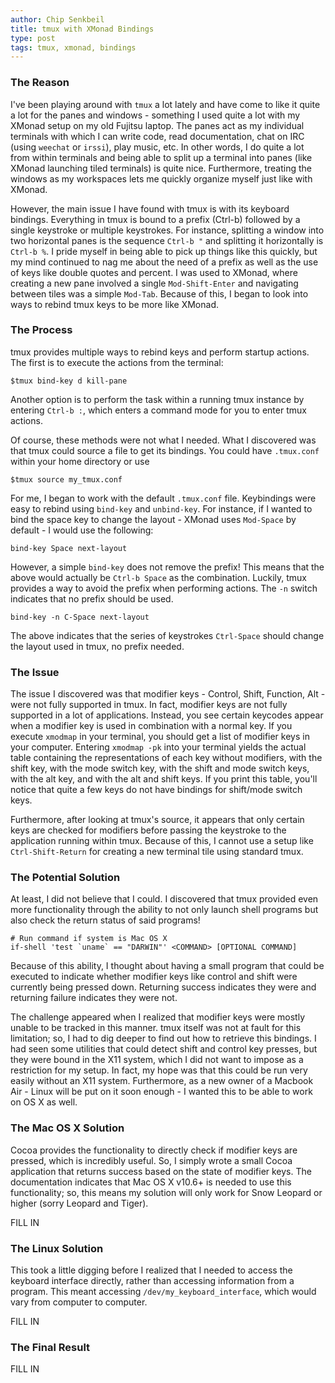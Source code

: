 ```yaml
---
author: Chip Senkbeil
title: tmux with XMonad Bindings
type: post
tags: tmux, xmonad, bindings
---
```


### The Reason ###

I've been playing around with `tmux` a lot lately and have come to like it
quite a lot for the panes and windows - something I used quite a lot with my
XMonad setup on my old Fujitsu laptop. The panes act as my individual
terminals with which I can write code, read documentation, chat on IRC (using
`weechat` or `irssi`), play music, etc. In other words, I do quite a lot from
within terminals and being able to split up a terminal into panes (like XMonad
launching tiled terminals) is quite nice. Furthermore, treating the windows
as my workspaces lets me quickly organize myself just like with XMonad.

However, the main issue I have found with tmux is with its keyboard bindings.
Everything in tmux is bound to a prefix (Ctrl-b) followed by a single keystroke
or multiple keystrokes. For instance, splitting a window into two horizontal
panes is the sequence `Ctrl-b "` and splitting it horizontally is `Ctrl-b %`.
I pride myself in being able to pick up things like this quickly, but my mind
continued to nag me about the need of a prefix as well as the use of keys like
double quotes and percent. I was used to XMonad, where creating a new pane
involved a single `Mod-Shift-Enter` and navigating between tiles was a simple
`Mod-Tab`. Because of this, I began to look into ways to rebind tmux keys to
be more like XMonad.

### The Process ###

tmux provides multiple ways to rebind keys and perform startup actions. The
first is to execute the actions from the terminal:

    $tmux bind-key d kill-pane

Another option is to perform the task within a running tmux instance by
entering `Ctrl-b :`, which enters a command mode for you to enter tmux actions.

Of course, these methods were not what I needed. What I discovered was that
tmux could source a file to get its bindings. You could have `.tmux.conf`
within your home directory or use

    $tmux source my_tmux.conf

For me, I began to work with the default `.tmux.conf` file. Keybindings were
easy to rebind using `bind-key` and `unbind-key`. For instance, if I wanted
to bind the space key to change the layout - XMonad uses `Mod-Space` by
default - I would use the following:

    bind-key Space next-layout

However, a simple `bind-key` does not remove the prefix! This means that the
above would actually be `Ctrl-b Space` as the combination. Luckily, tmux
provides a way to avoid the prefix when performing actions. The `-n` switch
indicates that no prefix should be used.

    bind-key -n C-Space next-layout

The above indicates that the series of keystrokes `Ctrl-Space` should change
the layout used in tmux, no prefix needed.

### The Issue ###

The issue I discovered was that modifier keys - Control, Shift, Function, Alt -
were not fully supported in tmux. In fact, modifier keys are not fully
supported in a lot of applications. Instead, you see certain keycodes appear
when a modifier key is used in combination with a normal key. If you execute
`xmodmap` in your terminal, you should get a list of modifier keys in your
computer. Entering `xmodmap -pk` into your terminal yields the actual table
containing the representations of each key without modifiers, with the shift
key, with the mode switch key, with the shift and mode switch keys, with the
alt key, and with the alt and shift keys. If you print this table, you'll
notice that quite a few keys do not have bindings for shift/mode switch keys.

Furthermore, after looking at tmux's source, it appears that only certain keys
are checked for modifiers before passing the keystroke to the application
running within tmux. Because of this, I cannot use a setup like 
`Ctrl-Shift-Return` for creating a new terminal tile using standard tmux.

### The Potential Solution ###

At least, I did not believe that I could. I discovered that tmux provided even
more functionality through the ability to not only launch shell programs but
also check the return status of said programs!

    # Run command if system is Mac OS X
    if-shell 'test `uname` == "DARWIN"' <COMMAND> [OPTIONAL COMMAND]

Because of this ability, I thought about having a small program that could be
executed to indicate whether modifier keys like control and shift were
currently being pressed down. Returning success indicates they were and
returning failure indicates they were not.

The challenge appeared when I realized that modifier keys were mostly unable
to be tracked in this manner. tmux itself was not at fault for this limitation;
so, I had to dig deeper to find out how to retrieve this bindings. I had seen
some utilities that could detect shift and control key presses, but they were
bound in the X11 system, which I did not want to impose as a restriction for my
setup. In fact, my hope was that this could be run very easily without an X11
system. Furthermore, as a new owner of a Macbook Air - Linux will be put on it
soon enough - I wanted this to be able to work on OS X as well.

### The Mac OS X Solution ###

Cocoa provides the functionality to directly check if modifier keys are
pressed, which is incredibly useful. So, I simply wrote a small Cocoa
application that returns success based on the state of modifier keys. The
documentation indicates that Mac OS X v10.6+ is needed to use this 
functionality; so, this means my solution will only work for Snow Leopard or
higher (sorry Leopard and Tiger).

FILL IN

### The Linux Solution ###

This took a little digging before I realized that I needed to access the
keyboard interface directly, rather than accessing information from a
program. This meant accessing `/dev/my_keyboard_interface`, which would vary
from computer to computer.

FILL IN

### The Final Result ###

FILL IN

